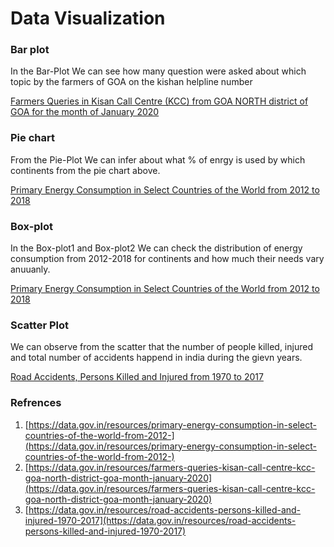 # Data Visualization

### Bar plot 
<!-- <img src="Script/image/Bar_plt.png"/> -->

In the Bar-Plot We can see how many question were asked about which topic by the farmers of GOA on the kishan helpline number

[Farmers Queries in Kisan Call Centre (KCC) from GOA NORTH district of GOA for the month of January 2020](https://data.gov.in/resources/farmers-queries-kisan-call-centre-kcc-goa-north-district-goa-month-january-2020)



### Pie chart 
<!-- <img src="Script/image/pie_plot.png"/> -->

From the Pie-Plot We can infer about what % of enrgy is used by which continents from the pie chart above.

[Primary Energy Consumption in Select Countries of the World from 2012 to 2018](https://data.gov.in/resources/primary-energy-consumption-in-select-countries-of-the-world-from-2012-)

### Box-plot
<!-- <img src="Script/image/Box-plot1.png"> -->
<!-- <img src="Script/image/Box-plot2.png"> -->

In the Box-plot1 and Box-plot2 We can check the distribution of energy consumption from 2012-2018 for continents and how much their needs vary anuuanly.

[Primary Energy Consumption in Select Countries of the World from 2012 to 2018](https://data.gov.in/resources/primary-energy-consumption-in-select-countries-of-the-world-from-2012-)

### Scatter Plot
<!-- <img src="Script/image/scatter_plot.png"> -->

We can observe from the scatter that the number of people killed, injured and total number of accidents happend in india during the gievn years. 

[Road Accidents, Persons Killed and Injured from 1970 to 2017](https://data.gov.in/resources/road-accidents-persons-killed-and-injured-1970-2017)


### Refrences

1. [https://data.gov.in/resources/primary-energy-consumption-in-select-countries-of-the-world-from-2012-](https://data.gov.in/resources/primary-energy-consumption-in-select-countries-of-the-world-from-2012-)
2. [https://data.gov.in/resources/farmers-queries-kisan-call-centre-kcc-goa-north-district-goa-month-january-2020](https://data.gov.in/resources/farmers-queries-kisan-call-centre-kcc-goa-north-district-goa-month-january-2020)
3. [https://data.gov.in/resources/road-accidents-persons-killed-and-injured-1970-2017](https://data.gov.in/resources/road-accidents-persons-killed-and-injured-1970-2017) 


[Energy]: https://data.gov.in/resources/primary-energy-consumption-in-select-countries-of-the-world-from-2012-
[Farmer]: https://data.gov.in/resources/farmers-queries-kisan-call-centre-kcc-goa-north-district-goa-month-january-2020
[Road]: https://data.gov.in/resources/road-accidents-persons-killed-and-injured-1970-2017